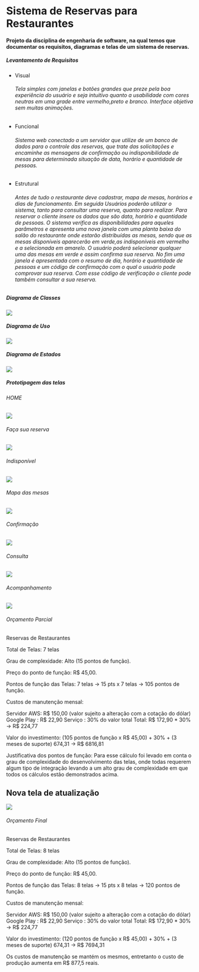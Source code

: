 <h1>Sistema de Reservas para Restaurantes</h1>
<h4>Projeto da disciplina de engenharia de software, na qual temos que documentar os requisitos, 
diagramas e telas de um sistema de reservas.</h4> 

<h5>Levantamento de Requisitos</h6> 

<ul>
<li>Visual</li>
<h6>Tela simples com janelas e botões grandes que preze pela boa experiência
do usuário e seja intuitivo quanto a usabilidade com cores neutras em uma
grade entre vermelho,preto e branco. Interface objetiva sem muitas
animações.</h6>
<li>Funcional</li>
<h6>Sistema web conectado a um servidor que utilize de um banco de dados
para o controle das reservas, que trate das solicitações e encaminhe as
mensagens de confirmação ou indisponibilidade de mesas para
determinada situação de data, horário e quantidade de pessoas.</h6>
<li>Estrutural</li>
<h6>Antes de tudo o restaurante deve cadastrar, mapa de mesas, horários e dias
de funcionamento. Em seguida Usuários poderão utilizar o sistema, tanto
para consultar uma reserva, quanto para realizar.
Para reservar o cliente insere os dados que são data, horário e quantidade
de pessoas. O sistema verifica as disponibilidades para aqueles parâmetros
e apresenta uma nova janela com uma planta baixa do salão do restaurante
onde estarão distribuídas as mesas, sendo que as mesas disponíveis
aparecerão em verde,as indisponíveis em vermelho e a selecionada em
amarelo. O usuário poderá selecionar qualquer uma das mesas em verde e
assim confirma sua reserva. No fim uma janela é apresentada com o
resumo de dia, horário e quantidade de pessoas e um código de
confirmação com o qual o usuário pode comprovar sua reserva.
Com esse código de verificação o cliente pode também consultar a sua
reserva.</h6> 
</ul> 

<h5>Diagrama de Classes</h6> 
<img src="https://github.com/joshuajka/ReservasRestaurantes/blob/master/Classes%20Reserva%20Rest.png"> 

<h5>Diagrama de Uso</h6> 
<img src="https://github.com/joshuajka/ReservasRestaurantes/blob/master/Uso%20Reserva%20Restaurante.png"> 

<h5>Diagrama de Estados</h6> 
<img src="https://github.com/joshuajka/ReservasRestaurantes/blob/master/Untitled%20Diagram.png"> 

<h5>Prototipagem das telas</h6> 

<h6>HOME</h6>
<img src="https://github.com/joshuajka/ReservasRestaurantes/blob/master/Telas%20App-1.jpg"> 

<h6>Faça sua reserva</h6>
<img src="https://github.com/joshuajka/ReservasRestaurantes/blob/master/Telas%20App-2.jpg"> 

<h6>Indisponível</h6>
<img src="https://github.com/joshuajka/ReservasRestaurantes/blob/master/Telas%20App-3.jpg">

<h6>Mapa das mesas</h6>
<img src="https://github.com/joshuajka/ReservasRestaurantes/blob/master/Telas%20App-4.jpg">

<h6>Confirmação</h6>
<img src="https://github.com/joshuajka/ReservasRestaurantes/blob/master/Telas%20App-5.jpg">

<h6>Consulta</h6>
<img src="https://github.com/joshuajka/ReservasRestaurantes/blob/master/Telas%20App-6.jpg"> 

<h6>Acompanhamento</h6>
<img src="https://github.com/joshuajka/ReservasRestaurantes/blob/master/Telas%20App-7.jpg">
<h6> Orçamento Parcial </h6> 
<p> Reservas de Restaurantes

Total de Telas: 7 telas

Grau de complexidade: Alto (15 pontos de função).

Preço do ponto de função: R$ 45,00.

Pontos de função das Telas: 7 telas → 15 pts x 7 telas → 105 pontos de função.

Custos de manutenção mensal: 

Servidor AWS:  R$ 150,00 (valor sujeito a alteração com a cotação do dólar)
Google Play : R$ 22,90 
Serviço : 30% do valor total 
Total: R$ 172,90 * 30% → R$ 224,77


Valor do investimento:
 (105 pontos de função x R$ 45,00) + 30% + (3 meses de suporte) 674,31   → R$ 6816,81


Justificativa dos pontos de função: Para esse cálculo foi levado em conta o grau de complexidade do desenvolvimento das telas, onde todas requerem algum tipo de integração levando a um alto grau de complexidade em que todos os cálculos estão demonstrados acima. 
</p>
<h2> Nova tela de atualização </h2> 
<img src="https://github.com/joshuajka/ReservasRestaurantes/blob/master/Tela_8.jpg"> 
<h6> Orçamento Final </h6> 
<p>  Reservas de Restaurantes

Total de Telas: 8 telas

Grau de complexidade: Alto (15 pontos de função).

Preço do ponto de função: R$ 45,00.

Pontos de função das Telas: 8 telas → 15 pts x 8 telas → 120 pontos de função.

Custos de manutenção mensal: 

Servidor AWS:  R$ 150,00 (valor sujeito a alteração com a cotação do dólar)
Google Play : R$ 22,90 
Serviço : 30% do valor total 
Total: R$ 172,90 * 30% → R$ 224,77


Valor do investimento:
 (120 pontos de função x R$ 45,00) + 30% + (3 meses de suporte) 674,31   → R$ 7694,31


Os custos de manutenção se mantém os mesmos, entretanto o custo de produção aumenta em R$ 877,5 reais.
 </p>

